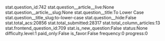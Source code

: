 stat.question_id:742
stat.question__article__live:None
stat.question__article__slug:None
stat.question__title:To Lower Case
stat.question__title_slug:to-lower-case
stat.question__hide:False
stat.total_acs:20856
stat.total_submitted:28317
stat.total_column_articles:13
stat.frontend_question_id:709
stat.is_new_question:False
status:None
difficulty.level:1
paid_only:False
is_favor:False
frequency:0
progress:0
